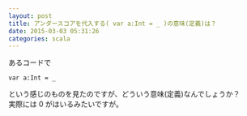 ```yaml
---
layout: post
title: アンダースコアを代入する( var a:Int = _ )の意味(定義)は？
date: 2015-03-03 05:31:26
categories: scala
---
```

<!-- {% raw %} -->
<p>あるコードで</p>

<pre><code>var a:Int = _
</code></pre>

<p>という感じのものを見たのですが、どういう意味(定義)なんでしょうか？<br>
実際には 0 がはいるみたいですが。</p>
<!-- {% endraw %} -->
